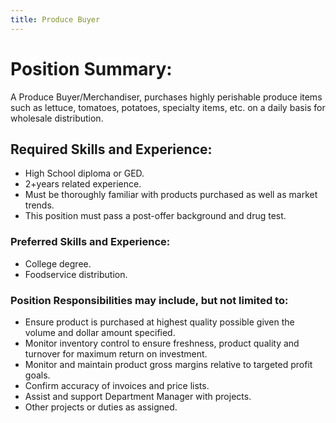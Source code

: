 ```yaml
---
title: Produce Buyer
---
```


# Position Summary:
A Produce Buyer/Merchandiser, purchases highly perishable produce items such as lettuce, tomatoes, potatoes, specialty items, etc. on a daily basis for wholesale distribution.

## Required Skills and Experience:
* High School diploma or GED.
* 2+years related experience.
* Must be thoroughly familiar with products purchased as well as market trends.
* This position must pass a post-offer background and drug test.

### Preferred Skills and Experience: 
* College degree.
* Foodservice distribution.

### Position Responsibilities may include, but not limited to:
* Ensure product is purchased at highest quality possible given the volume and dollar amount specified.
* Monitor inventory control to ensure freshness, product quality and turnover for maximum return on investment.
* Monitor and maintain product gross margins relative to targeted profit goals.
* Confirm accuracy of invoices and price lists.
* Assist and support Department Manager with projects.
* Other projects or duties as assigned.
